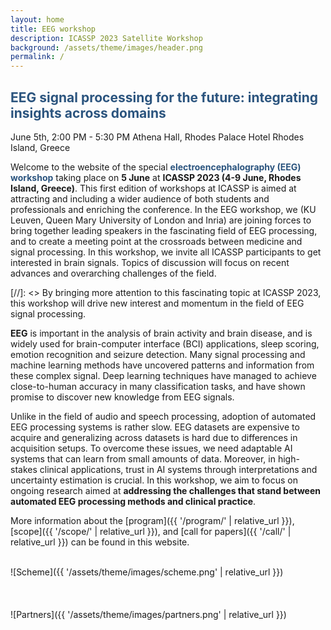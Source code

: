 ```yaml
---
layout: home
title: EEG workshop
description: ICASSP 2023 Satellite Workshop
background: /assets/theme/images/header.png
permalink: /
---
```



## **<span style="color:#2B547E">EEG signal processing for the future: integrating insights across domains</span>**

June 5th, 2:00 PM - 5:30 PM
Athena Hall, Rhodes Palace Hotel
Rhodes Island, Greece

Welcome to the website of the special **<span style="color:#2B547E">electroencephalography (EEG) workshop</span>** taking place on **5 June** at **ICASSP 2023 (4-9 June, Rhodes Island, Greece)**. This first edition of workshops at ICASSP is aimed at attracting and including a wider audience of both students and professionals and enriching the conference. In the EEG workshop, we (KU Leuven, Queen Mary University of London and Inria) are joining forces to bring together leading speakers in the fascinating field of EEG processing, and to create a meeting point at the crossroads between medicine and signal processing. In this workshop, we invite all ICASSP participants to get interested in brain signals. Topics of discussion will focus on recent advances and overarching challenges of the field.


[//]: <> By bringing more attention to this fascinating topic at ICASSP 2023, this workshop will drive new interest and momentum in the field of EEG signal processing.

**EEG** is important in the analysis of brain activity and brain disease, and is widely used for brain-computer interface (BCI) applications, sleep scoring, emotion recognition and seizure detection. Many signal processing and machine learning methods have uncovered patterns and information from these complex signal. Deep learning techniques have managed to achieve close-to-human accuracy in many classification tasks, and have shown promise to discover new knowledge from EEG signals.

Unlike in the field of audio and speech processing, adoption of automated EEG processing systems is rather slow. EEG datasets are expensive to acquire and generalizing across datasets is hard due to differences in acquisition setups. To overcome these issues, we need adaptable AI systems that can learn from small amounts of data. Moreover, in high-stakes clinical applications, trust in AI systems through interpretations and uncertainty estimation is crucial. In this workshop, we aim to focus on ongoing research aimed at **addressing the challenges that stand between automated EEG processing methods and clinical practice**. 



More information about the [program]({{ '/program/' | relative_url }}), [scope]({{ '/scope/' | relative_url }}), and [call for papers]({{ '/call/' | relative_url }}) can be found in this website.

\
![Scheme]({{ '/assets/theme/images/scheme.png' | relative_url }})
\
\
\
\
![Partners]({{ '/assets/theme/images/partners.png' | relative_url }})
